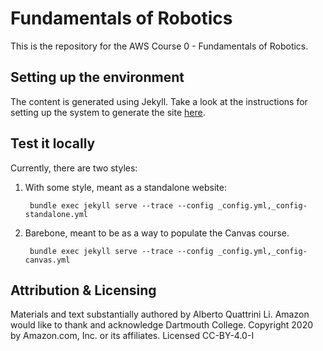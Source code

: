 # Fundamentals of Robotics

This is the repository for the AWS Course 0 - Fundamentals of Robotics.

## Setting up the environment
The content is generated using Jekyll. Take a look at the instructions for setting up the system to generate the site [here](https://jekyllrb.com/docs/).

## Test it locally
Currently, there are two styles:
1. With some style, meant as a standalone website:

        bundle exec jekyll serve --trace --config _config.yml,_config-standalone.yml

2. Barebone, meant to be as a way to populate the Canvas course.

        bundle exec jekyll serve --trace --config _config.yml,_config-canvas.yml

## Attribution & Licensing

Materials and text substantially authored by Alberto Quattrini Li. Amazon would like to thank and acknowledge Dartmouth College. Copyright 2020 by Amazon.com, Inc. or its affiliates. Licensed CC-BY-4.0-I
